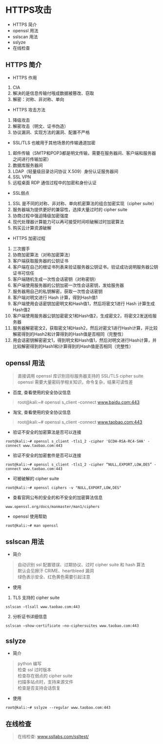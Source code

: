 

# HTTPS攻击

* HTTPS 简介
* openssl 用法
* sslscan 用法
* sslyze
* 在线检查


## HTTPS 简介
* HTTPS 作用
1. CIA
1. 解决的是信息传输付哦成数据被篡改、窃取
1. 解密：对称、非对称、单向

* HTTPS 攻击方法
1. 降级攻击
1. 解密攻击（明文、证书伪造）
1. 协议漏洞、实现方法的漏洞、配置不严格

* SSL/TLS 也被用于其他场景的传输通道加密
1. 邮件传输（SMTP和POP3都是明文传输，需要在服务器间、客户端和服务器之间进行传输加密）
1. 数据库服务器间
1. LDAP（轻量级目录访问协议 X.509）身份认证服务器间
1. SSL VPN
1. 远程桌面 RDP 通信过程中的加密和身份认证

* SSL弱点
1. SSL 是不同的对称、非对称、单向机密算法的组合加密实现（cipher suite）
1. 服务器端为提供更好的兼容性，选择大量过时的 cipher suite
1. 协商过程中强迫降级加密强度
1. 现代处理器计算能力可以再可接受时间呗破解过时加密算法
1. 购买云计算资源破解

* HTTPS 加密过程
1. 三次握手
1. 协商加密算法（对称加密算法）
1. 客户端获取服务器的公钥证书
1. 客户端在自己的根证书列表来验证服务器公钥证书，验证成功说明服务器公钥证书可信任
1. 客户端随机生成一次性会话密钥（对称密钥）
1. 客户端使用服务器的公钥加密一次性会话密钥，发给服务器
1. 服务器用自己的私钥解密，获取一次性会话密钥
1. 客户端对明文进行 Hash 计算，得到Hash值1
1. 客户端使用会话密钥加密明文和Hash值1，然后将密文1进行 Hash 计算生成 Hash值2
1. 客户端使用服务器公钥加密密文1和Hash值2，生成密文2，将密文2发送给服务器
1. 服务器解密密文2，获取密文1和Hash2，然后对密文1进行Hash计算，并比较解密得到的Hash2和计算得到的Hash值是否相同（完整性）
1. 用会话密钥解密密文1，得到明文和Hash值1，然后对明文进行Hash计算，并比较解密得到的Hash1和计算得到的Hash值是否相同（完整性）


## openssl 用法

> 直接调用 openssl 库识别目标服务器支持的 SSL/TLS cipher suite  
  openssl 需要大量密码学相关知识，命令复杂，结果可读性差


* 百度, 查看使用的安全协议信息
> root@kali:~# openssl s_client  -connect www.baidu.com:443

* 淘宝, 查看使用的安全协议信息
> root@kali:~# openssl s_client  -connect www.taobao.com:443

* 验证不安全的加密算法是否可以连接
``` 
root@kali:~# openssl s_client -tls1_2 -cipher 'ECDH-RSA-RC4-SHA' -connect www.taobao.com:443
```
* 验证不安全的加密套件是否可以连接
``` 
root@kali:~# openssl s_client -tls1_2 -cipher “NULL,EXPORT,LOW,DES” -connect www.taobao.com:443
```

* 可被破解的 cipher suite
``` 
root@kali:~# openssl ciphers -v "NULL,EXPORT,LOW,DES"
```

* 查看官网公布的安全的和不安全的加密算法信息
``` 
www.openssl.org/docs/manmaster/man1/ciphers
```

* openssl 使用帮助
``` 
root@kali:~# man openssl
```


## sslscan 用法
* 简介
> 自动识别 ssl 配置错误、过期协议、过时 cipher suite 和 hash 算法  
  默认会见擦汗 CRIME、heartbleed 漏洞  
  绿色表示安全、红色黄色需要引起注意  


* 使用
1. TLS 支持的 cipher suite
``` 
sslscan –tlsall www.taobao.com:443
```

2. 分析证书详细信息
``` 
sslscan –show-certificate –no-ciphersuites www.taobao.com:443
```

## sslyze
* 简介
> python 编写  
  检查 ssl 过时版本  
  检查存在弱点的 cipher suite  
  扫描多站点时，支持来源文件  
  检查是否支持会话恢复  

* 使用
``` 
root@kali:~# sslyze --regular www.taobao.com:443

```


## 在线检查
> 在线检查: www.ssllabs.com/ssltest/
